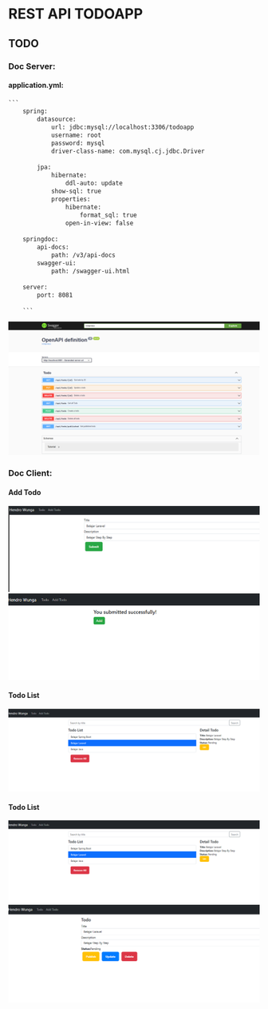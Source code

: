 # REST API TODOAPP

## TODO
### Doc Server:
#### application.yml:
    ```
        spring:
            datasource:
                url: jdbc:mysql://localhost:3306/todoapp
                username: root
                password: mysql
                driver-class-name: com.mysql.cj.jdbc.Driver  

            jpa:
                hibernate:
                    ddl-auto: update  
                show-sql: true       
                properties:
                    hibernate:
                        format_sql: true  
                    open-in-view: false   

        springdoc:
            api-docs:
                path: /v3/api-docs
            swagger-ui:
                path: /swagger-ui.html

        server:
            port: 8081

        ```
![](Picture/a.png)

### Doc Client:
#### Add Todo
![](Picture/b.png)
![](Picture/e.png)

#### Todo List
![](Picture/c.png)

#### Todo List
![](Picture/c.png)
![](Picture/d.png)
